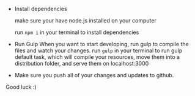 - Install dependencies

  make sure your have node.js installed on your computer

  run `npm i` in your terminal to install dependencies

- Run Gulp
  When you want to start developing, run gulp to compile the files and watch your changes.
  run `gulp` in your terminal to run gulp default task, which will compile your resources, move them into a distribution folder, and serve them on localhost:3000

- Make sure you push all of your changes and updates to github.

Good luck :)
